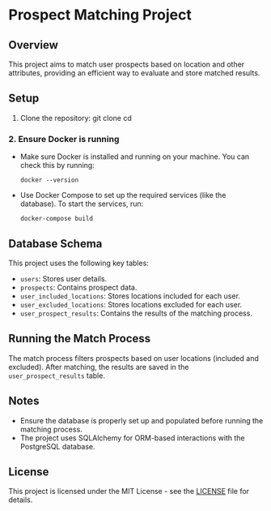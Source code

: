 # Prospect Matching Project

## Overview
This project aims to match user prospects based on location and other attributes, providing an efficient way to evaluate and store matched results.

## Setup

1. Clone the repository:
git clone <repository-url>
cd <project-directory>


### 2. Ensure Docker is running
- Make sure Docker is installed and running on your machine. You can check this by running:
  ```
  docker --version
  ```
- Use Docker Compose to set up the required services (like the database). To start the services, run:
  ```
  docker-compose build
  ```


  
## Database Schema
This project uses the following key tables:
- `users`: Stores user details.
- `prospects`: Contains prospect data.
- `user_included_locations`: Stores locations included for each user.
- `user_excluded_locations`: Stores locations excluded for each user.
- `user_prospect_results`: Contains the results of the matching process.

## Running the Match Process
The match process filters prospects based on user locations (included and excluded). After matching, the results are saved in the `user_prospect_results` table.

## Notes
- Ensure the database is properly set up and populated before running the matching process.
- The project uses SQLAlchemy for ORM-based interactions with the PostgreSQL database.

## License
This project is licensed under the MIT License - see the [LICENSE](LICENSE) file for details.


